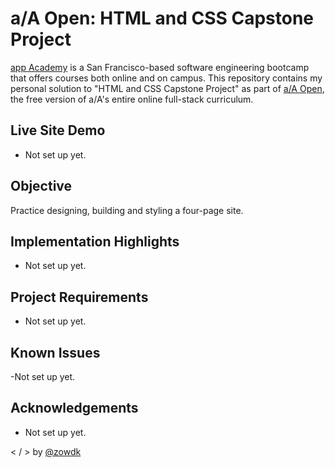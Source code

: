 # a/A Open: HTML and CSS Capstone Project

[app Academy](https://www.appacademy.io/) is a San Francisco-based software engineering bootcamp that offers courses both online and on campus. This repository contains my personal solution to "HTML and CSS Capstone Project" as part of [a/A Open](https://www.appacademy.io/course/app-academy-open), the free version of a/A's entire online full-stack curriculum. 

## Live Site Demo

- Not set up yet. 

## Objective 

Practice designing, building and styling a four-page site. 

## Implementation Highlights 

- Not set up yet. 

## Project Requirements 

- Not set up yet. 

## Known Issues

-Not set up yet. 

## Acknowledgements 

- Not set up yet. 

< /  > by [@zowdk](https://twitter.com/zowdk)

